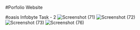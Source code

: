 #Porfolio Website

#oasis Infobyte Task - 2
![Screenshot (71)](https://github.com/Varunshah03/OIBSIP_2/assets/104091981/840fb3ef-9565-4bbb-b80d-7b29bfbe98d2)
![Screenshot (72)](https://github.com/Varunshah03/OIBSIP_2/assets/104091981/109acfcf-8eec-4a52-853f-1c9b90325703)
![Screenshot (73)](https://github.com/Varunshah03/OIBSIP_2/assets/104091981/16c632d4-09f9-4fef-95aa-2189d01a9032)
![Screenshot (76)](https://github.com/Varunshah03/OIBSIP_2/assets/104091981/e3fad7d4-9a46-456f-98c8-bc672588cb10)
